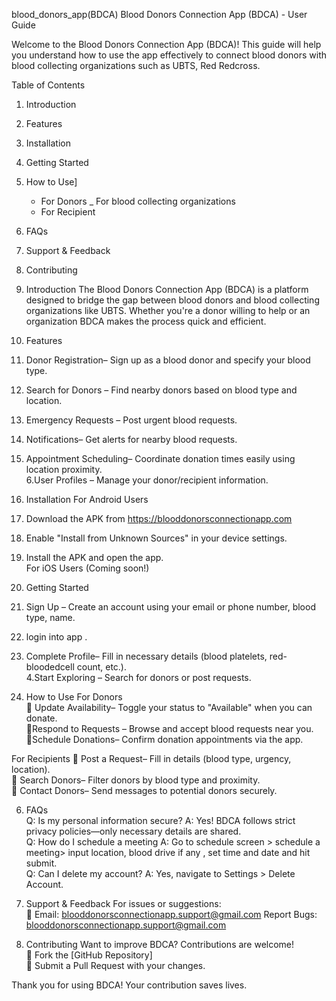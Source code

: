  blood_donors_app(BDCA)
Blood Donors Connection App (BDCA) - User Guide 

Welcome to the Blood Donors Connection App (BDCA)! This guide will help you understand how to use the app effectively to connect blood donors with blood collecting organizations such as UBTS, Red Redcross. 



Table of Contents 
1. Introduction
2. Features 
3. Installation 
4. Getting Started 
5. How to Use]
   - For Donors 
   _ For blood collecting organizations
   - For Recipient 
6. FAQs  
7. Support & Feedback
8. Contributing 


1. Introduction
The Blood Donors Connection App (BDCA) is a platform designed to bridge the gap between blood donors and blood collecting organizations like UBTS. Whether you're a donor willing to help or an organization BDCA makes the process quick and efficient.  



2. Features
1. Donor Registration– Sign up as a blood donor and specify your blood type.  
2. Search for Donors – Find nearby donors based on blood type and location.  
3. Emergency Requests – Post urgent blood requests. 
 4. Notifications– Get alerts for nearby blood requests.  
5. Appointment Scheduling– Coordinate donation times easily using location proximity.  
6.User Profiles – Manage your donor/recipient information.  

3. Installation 
For Android Users 
1. Download the APK from https://blooddonorsconnectionapp.com
2. Enable "Install from Unknown Sources" in your device settings.  
3. Install the APK and open the app.  
For iOS Users
(Coming soon!)


4. Getting Started
1. Sign Up – Create an account using your email or phone number, blood type, name.
2. login into app .  
3. Complete Profile– Fill in necessary details (blood platelets, red-bloodedcell count, etc.).  
4.Start Exploring – Search for donors or post requests.  


5. How to Use
For Donors  
🔹 Update Availability– Toggle your status to "Available" when you can donate.  
🔹Respond to Requests – Browse and accept blood requests near you.  
🔹Schedule Donations– Confirm donation appointments via the app.  

For Recipients
🔹 Post a Request– Fill in details (blood type, urgency, location).  
🔹 Search Donors– Filter donors by blood type and proximity.  
🔹 Contact Donors– Send messages to potential donors securely.  


6. FAQs  
Q: Is my personal information secure?
A: Yes! BDCA follows strict privacy policies—only necessary details are shared.  
Q: How do I schedule a meeting 
A: Go to schedule screen > schedule a meeting> input location, blood drive if any , set time and date and hit submit.  
Q: Can I delete my account?
A: Yes, navigate to Settings > Delete Account.  

7. Support & Feedback 
For issues or suggestions:  
📧 Email: blooddonorsconnectionapp.support@gmail.com
 Report Bugs: blooddonorsconnectionapp.support@gmail.com 

8. Contributing
Want to improve BDCA? Contributions are welcome!  
🔹 Fork the [GitHub Repository]  
🔹 Submit a Pull Request with your changes.  

Thank you for using BDCA! Your contribution saves lives.

